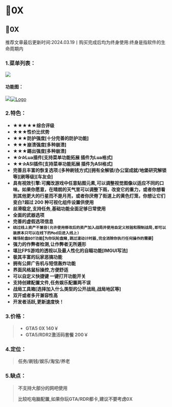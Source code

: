 # 🔵0X

## 🔵0X

推荐文章最后更新时间:2024.03.19丨购买完成后均为终身使用:终身是指软件的生命周期内

### **1.菜单列表：** <a href="#id-1.-cai-dan-lie-biao" id="id-1.-cai-dan-lie-biao"></a>

![](https://docs.hzz.im/\~gitbook/image?url=https%3A%2F%2F1382592200-files.gitbook.io%2F%7E%2Ffiles%2Fv0%2Fb%2Fgitbook-x-prod.appspot.com%2Fo%2Fspaces%252F7YXEHggLzaiKwZjRSOD4%252Fuploads%252F5c10xc92caF4RsPPBPLB%252F0X.png%3Falt%3Dmedia%26token%3Dd0fa7c67-baad-498b-b897-e9b96e9c98de\&width=768\&dpr=4\&quality=100\&sign=6e0c6f0b\&sv=1)

#### **功能图：** <a href="#gong-neng-tu" id="gong-neng-tu"></a>

![](https://docs.hzz.im/\~gitbook/image?url=https%3A%2F%2F1382592200-files.gitbook.io%2F%7E%2Ffiles%2Fv0%2Fb%2Fgitbook-x-prod.appspot.com%2Fo%2Fspaces%252F7YXEHggLzaiKwZjRSOD4%252Fuploads%252F1UZhb0KoZb8s4aI7DYXp%252F0x%2520GTA5%2520%25E5%258A%259F%25E8%2583%25BD%25E6%25BC%2594%25E7%25A4%25BA%25E4%25B8%258E%25E8%25AF%25A6%25E8%25A7%25A32022.12.12.png%3Falt%3Dmedia%26token%3Dfd407221-e3ba-41b2-b198-9366f7cdc89e\&width=768\&dpr=4\&quality=100\&sign=c8c67459\&sv=1)[![Logo](https://hzmod.lanzoub.com/favicon.ico)](https://hzmod.lanzoub.com/iHxNX0iiu6ha)

### **2.特色：** <a href="#id-2.-te-se" id="id-2.-te-se"></a>

* **★★★★★综合评级**
* **★★★性价比优势**
* **★★★防护强度\[十分完善的防护功能]**
* **★★★崩溃强度\[多种崩溃]**
* **★★★踢出强度\[多种崩溃]**
* **★✰✰Lua插件\[支持菜单功能拓展 插件为Lua格式]**
* **★★✰ASI插件\[支持菜单功能拓展 插件为ASI格式]**
* **完善且丰富的恢复选项:\[多种刷钱方式]\[拥有全解锁/办公室成就/地堡研究解锁等]\[刷等级]\[车友会]**
* **具有视效引擎:可魔改游戏中任意贴图元素,可以调整视觉图像以适应不同的口味。如果你愿意，在晴朗的天气里可以调整下雨，改变它的重力，或者你想看到其他更大的行星而不是月亮，或者你厌倦了街道上的黄色灯笼，你想让它们变白?超过 200 种可视化组件设置供使用**
* **丝滑稳定,支持任务,基础功能全面足够日常使用**
* **全面的武器选项**
* **完善的虚假选项信息**
* **`绕过线上资产不兼容(允许使用修改后的资产加入战局并使用自定义校验和限制战局,即可以装原本只可以在线下的Mod后进入线上)`**
* **`赌场轮盘BOT功能`\[`为你玩轮盘赌,跳过滚动计时器,完全消除你执行任何操作的需要`]**
* **强力的作弊者检测,让作弊者无所遁形**
* **堪比FPS游戏的透视以及最人性化的自瞄功能\[IMGUI写法]**
* **极其丰富的玩家恶搞功能**
* **拥有公屏广告机与短信轰炸功能**
* **界面风格鼠标操控,方便舒适**
* **可以自定义快捷键 一键打开功能开关**
* **支持创建配置文件,任务娱乐配置两不误**
* **战局工具箱\[选择加入什么类型的公开战局,战局地区等]**
* **双开或者多开兼容性高**
* **开发者活跃,更新速度快！**

### **3.价格：** <a href="#id-3.-jia-ge" id="id-3.-jia-ge"></a>

> * **GTA5 0X 140￥**
> * **GTA5/RDR2激活码套餐 200￥**

### **4.定位：** <a href="#id-4.-ding-wei" id="id-4.-ding-wei"></a>

> **任务/刷钱/娱乐/淘宝/养老**

### **5.缺点：** <a href="#id-5.-que-dian" id="id-5.-que-dian"></a>

> **不支持大部分的网吧使用**
>
> **比较吃电脑配置,如果你玩GTA/RDR都卡,建议不要考虑0X**
